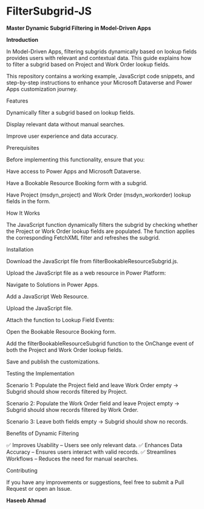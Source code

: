 ﻿# FilterSubgrid-JS
**Master Dynamic Subgrid Filtering in Model-Driven Apps**

**Introduction**

In Model-Driven Apps, filtering subgrids dynamically based on lookup fields provides users with relevant and contextual data. This guide explains how to filter a subgrid based on Project and Work Order lookup fields.

This repository contains a working example, JavaScript code snippets, and step-by-step instructions to enhance your Microsoft Dataverse and Power Apps customization journey.

Features

Dynamically filter a subgrid based on lookup fields.

Display relevant data without manual searches.

Improve user experience and data accuracy.

Prerequisites

Before implementing this functionality, ensure that you:

Have access to Power Apps and Microsoft Dataverse.

Have a Bookable Resource Booking form with a subgrid.

Have Project (msdyn_project) and Work Order (msdyn_workorder) lookup fields in the form.

How It Works

The JavaScript function dynamically filters the subgrid by checking whether the Project or Work Order lookup fields are populated. The function applies the corresponding FetchXML filter and refreshes the subgrid.

Installation

Download the JavaScript file from filterBookableResourceSubgrid.js.

Upload the JavaScript file as a web resource in Power Platform:

Navigate to Solutions in Power Apps.

Add a JavaScript Web Resource.

Upload the JavaScript file.

Attach the function to Lookup Field Events:

Open the Bookable Resource Booking form.

Add the filterBookableResourceSubgrid function to the OnChange event of both the Project and Work Order lookup fields.

Save and publish the customizations.

Testing the Implementation

Scenario 1: Populate the Project field and leave Work Order empty → Subgrid should show records filtered by Project.

Scenario 2: Populate the Work Order field and leave Project empty → Subgrid should show records filtered by Work Order.

Scenario 3: Leave both fields empty → Subgrid should show no records.

Benefits of Dynamic Filtering

✅ Improves Usability – Users see only relevant data.
✅ Enhances Data Accuracy – Ensures users interact with valid records.
✅ Streamlines Workflows – Reduces the need for manual searches.

Contributing

If you have any improvements or suggestions, feel free to submit a Pull Request or open an Issue.

**Haseeb Ahmad**
